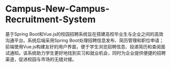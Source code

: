 # Campus-New-Campus-Recruitment-System
基于Spring Boot和Vue.js的校园招聘系统旨在搭建高校毕业生与企业之间的高效沟通平台。系统后端采用Spring Boot处理招聘信息发布、简历管理和职位申请；前端使用Vue.js构建友好的用户界面，便于学生浏览招聘信息、投递简历和查阅面试通知。该系统助力学生更好地找到实习和就业机会，同时为企业提供便捷的招聘渠道，促进校园与市场的无缝对接。
